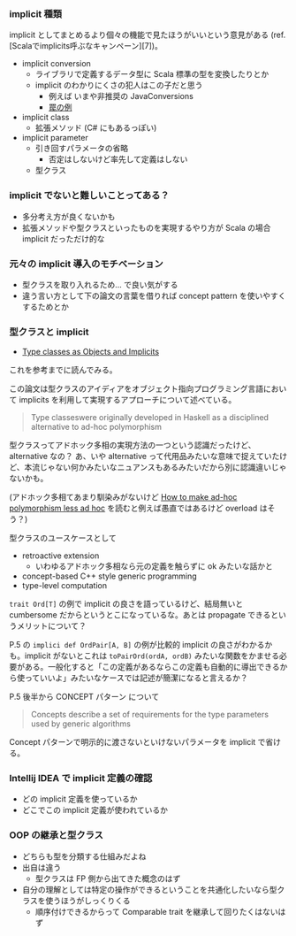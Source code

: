 ### implicit 種類

implicit としてまとめるより個々の機能で見たほうがいいという意見がある (ref. [Scalaでimplicits呼ぶなキャンペーン][7])。

- implicit conversion
  - ライブラリで定義するデータ型に Scala 標準の型を変換したりとか
  - implicit のわかりにくさの犯人はこの子だと思う
    - 例えば いまや非推奨の JavaConversions
    - [罠の例][2]
- implicit class
  - 拡張メソッド (C# にもあるっぽい)
- implicit parameter
  - 引き回すパラメータの省略
    - 否定はしないけど率先して定義はしない
  - 型クラス

### implicit でないと難しいことってある？

- 多分考え方が良くないかも
- 拡張メソッドや型クラスといったものを実現するやり方が Scala の場合 implicit だっただけ的な

### 元々の implicit 導入のモチベーション

- 型クラスを取り入れるため... で良い気がする
- 違う言い方として下の論文の言葉を借りれば concept pattern を使いやすくするためとか

### 型クラスと implicit

- [Type classes as Objects and Implicits][3]

これを参考までに読んでみる。

この論文は型クラスのアイディアをオブジェクト指向プログラミング言語において implicits を利用して実現するアプローチについて述べている。

> Type classeswere originally developed in Haskell as a disciplined  alternative  to  ad-hoc  polymorphism

型クラスってアドホック多相の実現方法の一つという認識だったけど、alternative なの？
あ、いや alternative って代用品みたいな意味で捉えていたけど、本流じゃない何かみたいなニュアンスもあるみたいだから別に認識違いじゃないかも。

(アドホック多相てあまり馴染みがないけど [How to make ad-hoc polymorphism less ad hoc][4] を読むと例えば愚直ではあるけど overload はそう？)

型クラスのユースケースとして

- retroactive extension
  - いわゆるアドホック多相なら元の定義を触らずに ok みたいな話かと
- concept-based C++ style generic programming
- type-level computation

`trait Ord[T]` の例で implicit の良さを語っているけど、結局無いと cumbersome だからというとこになっているな。あとは propagate できるというメリットについて？

P.5 の `implici def OrdPair[A, B]` の例が比較的 implicit の良さがわかるかも。implicit がないとこれは `toPairOrd(ordA, ordB)` みたいな関数をかませる必要がある。一般化すると「この定義があるならこの定義も自動的に導出できるから使っていいよ」みたいなケースでは記述が簡潔になると言えるか？

P.5 後半から CONCEPT パターン について

> Concepts describe a set of requirements for the  type  parameters  used  by  generic  algorithms

Concept パターンで明示的に渡さないといけないパラメータを implicit で省ける。

### Intellij IDEA で implicit 定義の確認

- どの implicit 定義を使っているか
- どこでこの implicit 定義が使われているか

### OOP の継承と型クラス

- どちらも型を分類する仕組みだよね
- 出自は違う
  - 型クラスは FP 側から出てきた概念のはず
- 自分の理解としては特定の操作ができるということを共通化したいなら型クラスを使うほうがしっくりくる
  - 順序付けできるからって Comparable trait を継承して回りたくはないはず

[1]: https://dwango.github.io/scala_text/implicit.html
[2]: https://gist.github.com/xuwei-k/8870ea35c4bb6a4de05c
[3]: http://ropas.snu.ac.kr/~bruno/papers/TypeClasses.pdf
[4]: https://people.csail.mit.edu/dnj/teaching/6898/papers/wadler88.pdf

